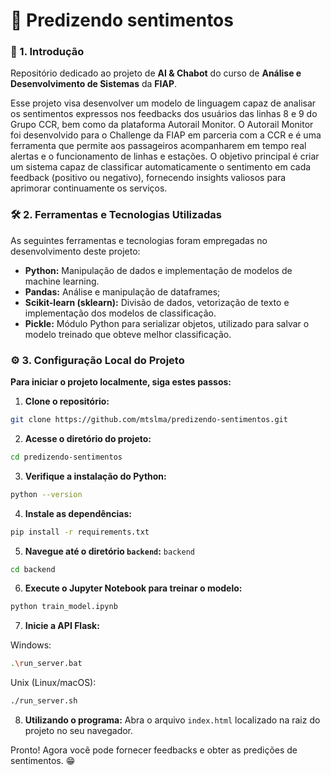 # 🔮 Predizendo sentimentos

### **📝 1. Introdução**

Repositório dedicado ao projeto de **AI & Chabot** do curso de **Análise e Desenvolvimento de Sistemas** da **FIAP**. 

Esse projeto visa desenvolver um modelo de linguagem capaz de analisar os sentimentos expressos nos feedbacks dos usuários das linhas 8 e 9 do Grupo CCR, bem como da plataforma Autorail Monitor. O Autorail Monitor foi desenvolvido para o Challenge da FIAP em parceria com a CCR e é uma ferramenta que permite aos passageiros acompanharem em tempo real alertas e o funcionamento de linhas e estações. O objetivo principal é criar um sistema capaz de classificar automaticamente o sentimento em cada feedback (positivo ou negativo), fornecendo insights valiosos para aprimorar continuamente os serviços.

### **🛠 2. Ferramentas e Tecnologias Utilizadas**

As seguintes ferramentas e tecnologias foram empregadas no desenvolvimento deste projeto:

* **Python:** Manipulação de dados e implementação de modelos de machine learning.
* **Pandas:** Análise e manipulação de dataframes;
* **Scikit-learn (sklearn):** Divisão de dados, vetorização de texto e implementação dos modelos de classificação.
* **Pickle:** Módulo Python para serializar objetos, utilizado para salvar o modelo treinado que obteve melhor classificação.
### ⚙ 3. Configuração Local do Projeto

**Para iniciar o projeto localmente, siga estes passos:**

1. **Clone o repositório:**
```bash
git clone https://github.com/mtslma/predizendo-sentimentos.git
```

2. **Acesse o diretório do projeto:**
```bash
cd predizendo-sentimentos

```

3. **Verifique a instalação do Python:**
```bash
python --version
```

4. **Instale as dependências:**
```bash
pip install -r requirements.txt
```

5. **Navegue até o diretório `backend`:** `backend`
```bash
cd backend
```

6. **Execute o Jupyter Notebook para treinar o modelo:**
```bash
python train_model.ipynb
```

7.  **Inicie a API Flask:**

Windows:
```bash
.\run_server.bat
```

Unix (Linux/macOS):
```bash
./run_server.sh
```

8. **Utilizando o programa:**
Abra o arquivo `index.html` localizado na raiz do projeto no seu navegador.

Pronto\! Agora você pode fornecer feedbacks e obter as predições de sentimentos. 😁
